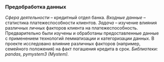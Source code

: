 ### Предобработка данных ###
*Сфера деятельности* – кредитный отдел банка. 
*Входные данные* – статистика платежеспособности клиентов. 
*Задача* – изучение влияния различных личных факторов клиента на платежеспособность.
Предварительно были изучены и обработаны предоставленные данные с применением технологий лемматизации и категоризации данных. 
В проекте исследовано влияние различных факторов (например, семейного положения) на факт погашения кредита в срок. 
*Библиотеки: pandas, pymystem3 (Mystem).*
